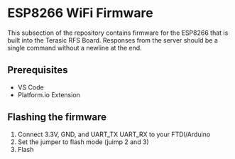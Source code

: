 # ESP8266 WiFi Firmware

This subsection of the repository contains firmware for the ESP8266 that is built into the Terasic RFS Board. Responses from the server should be a single command without a newline at the end.

## Prerequisites

- VS Code
- Platform.io Extension

## Flashing the firmware

1. Connect 3.3V, GND, and UART_TX UART_RX to your FTDI/Arduino
2. Set the jumper to flash mode (juimp 2 and 3)
3. Flash